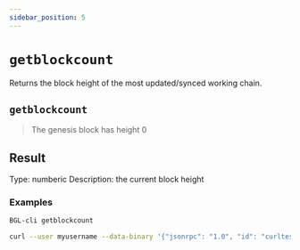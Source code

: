```yaml
---
sidebar_position: 5
---
```


# `getblockcount`
Returns the block height of the most updated/synced working chain.

## `getblockcount`

> The genesis block has height 0

## Result
Type: numberic
Description: the current block height

### Examples

```sh
BGL-cli getblockcount
```

```sh
curl --user myusername --data-binary '{"jsonrpc": "1.0", "id": "curltest", "method": "getblockcount", "params": []}' -H 'content-type: text/plain;' http://127.0.0.1:8334/
```
